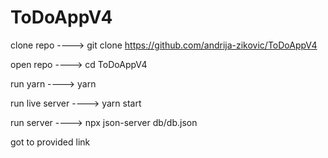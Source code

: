 # ToDoAppV4

clone repo ----> git clone https://github.com/andrija-zikovic/ToDoAppV4

open repo ----> cd ToDoAppV4

run yarn ----> yarn

run live server ----> yarn start

run server ----> npx json-server db/db.json

got to provided link
